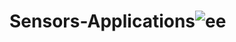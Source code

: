 # Sensors-Applications![ee](https://user-images.githubusercontent.com/56803235/164045244-131fc042-e166-42f2-9002-5c36198ac7c8.JPG)
